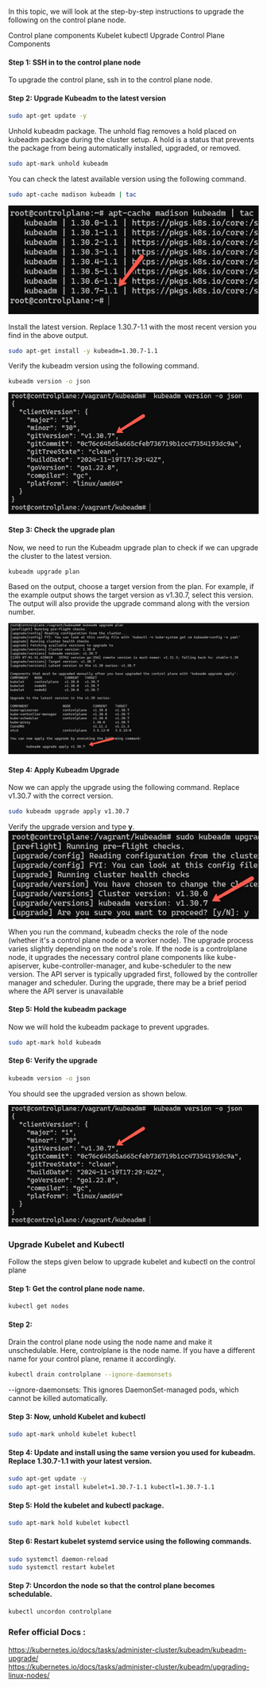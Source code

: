 In this topic, we will look at the step-by-step instructions to upgrade the following on the control plane node.

Control plane components
Kubelet
kubectl
Upgrade Control Plane Components

#### Step 1: SSH in to the control plane node
To upgrade the control plane, ssh in to the control plane node.

#### Step 2: Upgrade Kubeadm to the latest version
```bash
sudo apt-get update -y
```
Unhold kubeadm package. The unhold flag removes a hold placed on kubeadm package during the cluster setup. A hold is a status that prevents the package from being automatically installed, upgraded, or removed.
```bash
sudo apt-mark unhold kubeadm
```
You can check the latest available version using the following command.
```bash
sudo apt-cache madison kubeadm | tac
```

![tac](https://github.com/vamsikrishna2049/Kubernetes/blob/e4a3793ebff1444d55201a2fcde8c09657310675/Nodes/images/4.%20Cluster%20Upgrade/VersionUpgrade-1.png)

Install the latest version. Replace 1.30.7-1.1 with the most recent version you find in the above output.

```bash
sudo apt-get install -y kubeadm=1.30.7-1.1
```
Verify the kubeadm version using the following command.
```bash
kubeadm version -o json
```
![json](https://github.com/vamsikrishna2049/Kubernetes/blob/e4a3793ebff1444d55201a2fcde8c09657310675/Nodes/images/4.%20Cluster%20Upgrade/VersionUpgrade-2.jpeg)

#### Step 3: Check the upgrade plan
Now, we need to run the Kubeadm upgrade plan to check if we can upgrade the cluster to the latest version.
```bash
kubeadm upgrade plan
```
Based on the output, choose a target version from the plan. For example, if the example output shows the target version as v1.30.7, select this version. The output will also provide the upgrade command along with the version number.

![upgrade](https://github.com/vamsikrishna2049/Kubernetes/blob/e4a3793ebff1444d55201a2fcde8c09657310675/Nodes/images/4.%20Cluster%20Upgrade/VersionUpgrade-3.png)


#### Step 4: Apply Kubeadm Upgrade
Now we can apply the upgrade using the following command. Replace v1.30.7 with the correct version.
```bash
sudo kubeadm upgrade apply v1.30.7
```
Verify the upgrade version and type **y**.
![upgrade](https://github.com/vamsikrishna2049/Kubernetes/blob/e4a3793ebff1444d55201a2fcde8c09657310675/Nodes/images/4.%20Cluster%20Upgrade/VersionUpgrade-4.jpeg)

When you run the command, kubeadm checks the role of the node (whether it's a control plane node or a worker node). The upgrade process varies slightly depending on the node's role.
If the node is a controlplane node, it upgrades the necessary control plane components like kube-apiserver, kube-controller-manager, and kube-scheduler to the new version.
The API server is typically upgraded first, followed by the controller manager and scheduler. During the upgrade, there may be a brief period where the API server is unavailable

#### Step 5: Hold the kubeadm package
Now we will hold the kubeadm package to prevent upgrades.
```bash
sudo apt-mark hold kubeadm
```
#### Step 6: Verify the upgrade
```bash
kubeadm version -o json
```
You should see the upgraded version as shown below.

![Check the version](https://github.com/vamsikrishna2049/Kubernetes/blob/e4a3793ebff1444d55201a2fcde8c09657310675/Nodes/images/4.%20Cluster%20Upgrade/VersionUpgrade-5.png)

### Upgrade Kubelet and Kubectl
Follow the steps given below to upgrade kubelet and kubectl on the control plane
#### Step 1: Get the control plane node name.
```bash
kubectl get nodes
```
#### Step 2: 
Drain the control plane node using the node name and make it unschedulable. Here, controlplane is the node name. If you have a different name for your control plane, rename it accordingly.
```bash
kubectl drain controlplane --ignore-daemonsets
```
--ignore-daemonsets: This ignores DaemonSet-managed pods, which cannot be killed automatically.

#### Step 3: Now, unhold Kubelet and kubectl
```bash
sudo apt-mark unhold kubelet kubectl
```
#### Step 4: Update and install using the same version you used for kubeadm. Replace 1.30.7-1.1 with your latest version.
```bash
sudo apt-get update -y
sudo apt-get install kubelet=1.30.7-1.1 kubectl=1.30.7-1.1
```
#### Step 5: Hold the kubelet and kubectl package.
```bash
sudo apt-mark hold kubelet kubectl
```
#### Step 6: Restart kubelet systemd service using the following commands.
```bash
sudo systemctl daemon-reload
sudo systemctl restart kubelet
```
#### Step 7: Uncordon the node so that the control plane becomes schedulable.
```bash
kubectl uncordon controlplane
```

### Refer official Docs :
https://kubernetes.io/docs/tasks/administer-cluster/kubeadm/kubeadm-upgrade/<br>
https://kubernetes.io/docs/tasks/administer-cluster/kubeadm/upgrading-linux-nodes/
